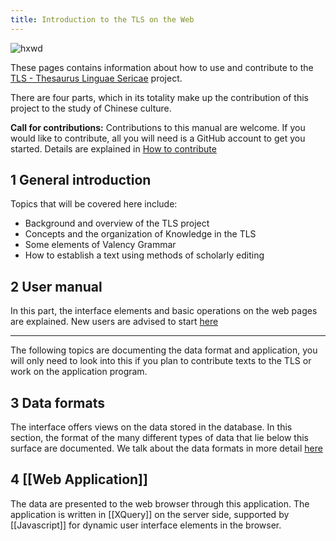 ```yaml
---
title: Introduction to the TLS on the Web
---
```

![hxwd](hxwd.png)

These pages contains information about how to use and contribute to the [TLS - Thesaurus Linguae Sericae](https://hxwd.org) project. 

There are four parts, which in its totality make up the contribution of this project to the study of Chinese culture. 

**Call for contributions:** Contributions to this manual are welcome.  If you would like to contribute, all you will need is a GitHub account to get you started.  Details are explained in [How to contribute](how-to-contribute.md) 

##  1 General introduction

Topics that will be covered here include:

- Background and overview of the TLS project
- Concepts and the organization of Knowledge in the TLS
- Some elements of Valency Grammar
- How to establish a text using methods of scholarly editing

## 2 User manual

In this part, the interface elements and basic operations on the web pages are explained. New users are advised to start [here](start.md)

-------------------------------------------------------------------------------
The following topics are documenting the data format and application, you will only need to look into this if you plan to contribute texts to the TLS or work on the application program.

## 3 Data formats

The interface offers views on the data stored in the database.  In this section, the format of the many different types of data that lie below this surface are documented. We talk about the data formats in more detail [here](3%20Format%20of%20the%20data/format.md) 

## 4 [[Web Application]]
The data are presented to the web browser through this application.  The application is written in [[XQuery]] on the server side, supported by [[Javascript]] for dynamic user interface elements in the browser. 

